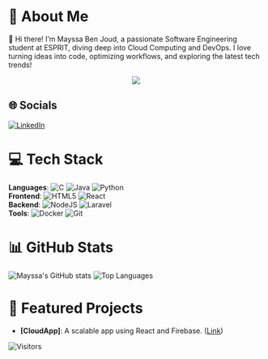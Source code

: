 # 💫 About Me
👋 Hi there! I’m Mayssa Ben Joud, a passionate Software Engineering student at ESPRIT, diving deep into Cloud Computing and DevOps. I love turning ideas into code, optimizing workflows, and exploring the latest tech trends!

<div align="center"> <img src="https://cdn.dribbble.com/users/1059583/screenshots/4171367/coding-freak.gif" /> </div>

## 🌐 Socials
[![LinkedIn](https://img.shields.io/badge/LinkedIn-%230077B5.svg?logo=linkedin&logoColor=white)](https://www.linkedin.com/in/mayssa-ben-joud-89b22722b/)

# 💻 Tech Stack
**Languages**: ![C](https://img.shields.io/badge/c-%2300599C.svg?style=for-the-badge&logo=c&logoColor=white) ![Java](https://img.shields.io/badge/java-%23ED8B00.svg?style=for-the-badge&logo=openjdk&logoColor=white) ![Python](https://img.shields.io/badge/python-3670A0?style=for-the-badge&logo=python&logoColor=ffdd54)  
**Frontend**: ![HTML5](https://img.shields.io/badge/html5-%23E34F26.svg?style=for-the-badge&logo=html5&logoColor=white) ![React](https://img.shields.io/badge/react-%2320232a.svg?style=for-the-badge&logo=react&logoColor=%2361DAFB)  
**Backend**: ![NodeJS](https://img.shields.io/badge/node.js-6DA55F?style=for-the-badge&logo=node.js&logoColor=white) ![Laravel](https://img.shields.io/badge/laravel-%23FF2D20.svg?style=for-the-badge&logo=laravel&logoColor=white)  
**Tools**: ![Docker](https://img.shields.io/badge/docker-%230db7ed.svg?style=for-the-badge&logo=docker&logoColor=white) ![Git](https://img.shields.io/badge/git-%23F05033.svg?style=for-the-badge&logo=git&logoColor=white)

# 📊 GitHub Stats
![Mayssa's GitHub stats](https://github-readme-stats.vercel.app/api?username=yourusername&show_icons=true&theme=radical)
![Top Languages](https://github-readme-stats.vercel.app/api/top-langs/?username=yourusername&layout=compact&theme=radical)

# 🚀 Featured Projects
- **[CloudApp]**: A scalable app using React and Firebase. ([Link](https://github.com/yourusername/cloudapp))

![Visitors](https://visitcount.itsvg.in/api?id=yourusername&label=Profile%20Views&color=1&icon=5&pretty=true)

